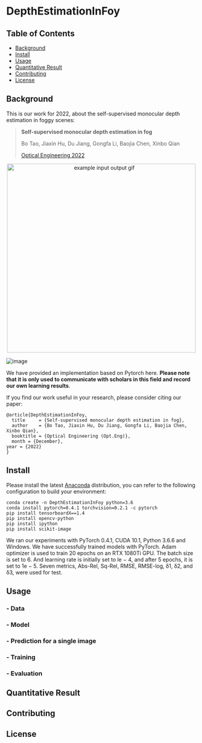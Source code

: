 # DepthEstimationInFoy

## Table of Contents
- [Background](#background)
- [Install](#install)
- [Usage](#usage)
- [Quantitative Result](#quantitative-result)
- [Contributing](#contributing)
- [License](#license)

## Background 
This is our work for 2022, about the self-supervised monocular depth estimation in foggy scenes:

> **Self-supervised monocular depth estimation in fog**
>
>Bo Tao, Jiaxin Hu, Du Jiang, Gongfa Li, Baojia Chen, Xinbo Qian
>
> [Optical Engineering 2022](https://doi.org/10.1117/1.OE.62.3.031208)
> 
<p align="center">
  <img src="https://github.com/Hjxin02AIsharing-Wust/DepthEstimationInFoy/blob/f390f8785f82dbe00a14efad2010c025e29bf123/pictures/Image%20of%20the%20qualitative%20result.png" alt="example input output gif" width="500" />
</p>

![image](https://github.com/Hjxin02AIsharing-Wust/DepthEstimationInFoy/blob/f390f8785f82dbe00a14efad2010c025e29bf123/pictures/Image%20of%20the%20network%20framework.png)


We have provided an implementation based on Pytorch here. **Please note that it is only used to communicate with scholars in this field and record our own learning results**.

If you find our work useful in your research, please consider citing our paper:
```
@article{DepthEstimationInFoy,
  title     = {Self-supervised monocular depth estimation in fog},
  author    = {Bo Tao, Jiaxin Hu, Du Jiang, Gongfa Li, Baojia Chen, Xinbo Qian},
  booktitle = {Optical Engineering (Opt.Eng)},
  month = {December},
year = {2022}
}
```

## Install
Please install the latest [Anaconda](https://www.anaconda.com/download/) distribution, you can refer to the following configuration to build your environment:
```shell
conda create -n DepthEstimationInFoy python=3.6
conda install pytorch=0.4.1 torchvision=0.2.1 -c pytorch
pip install tensorboardX==1.4
pip install opencv-python
pip install ipython
pip install scikit-image
```
We ran our experiments with PyTorch 0.4.1, CUDA 10.1, Python 3.6.6 and Windows.
We have successfully trained models with PyTorch. Adam optimizer is used to train 20 epochs on an RTX 1080Ti GPU. The batch size is set to 6. And learning rate is initially set to le − 4, and after 5
epochs, it is set to 1e − 5. Seven metrics, Abs-Rel, Sq-Rel, RMSE, RMSE-log, δ1, δ2, and δ3, were used for test.

## Usage

### - Data

### - Model

### - Prediction for a single image

### - Training

### - Evaluation

## Quantitative Result

## Contributing

## License






